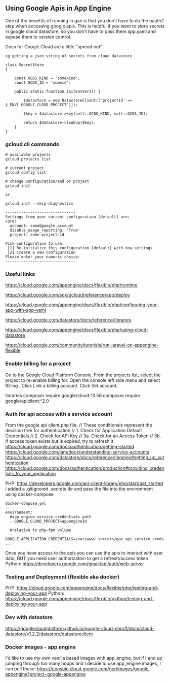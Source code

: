 ## Using Google Apis in App Engine

One of the benefits of running in gae is that you don't have to do the oauth2 step when accessing google apis. This is helpful if you want to store secrets in google cloud datastore, so you don't have to pass them app.yaml and expose them to version control.

Docs for Google Cloud are a little "spread out"

```
eg getting a json string of secrets from cloud datastore

class SecretStore
{

    const GCDS_KIND = 'somekind';
    const GCDS_ID = 'someid';

    public static function initEnvVars() {

        $datastore = new DatastoreClient(['projectId' => $_ENV['GOOGLE_CLOUD_PROJECT']]);

        $key = $datastore->key(self::GCDS_KIND, self::GCDS_ID);

        return $datastore->lookup($key);
    }
}
```

### gcloud cli commands
```
# available projects
gcloud projects list

# current project
gcloud config list

# change configuration/and or project
gcloud init

or

gcloud init --skip-diagnostics

-------------------------------
Settings from your current configuration [default] are:
core:
  account: some@google.account
  disable_usage_reporting: 'True'
  project: some-project-id

Pick configuration to use:
 [1] Re-initialize this configuration [default] with new settings
 [2] Create a new configuration
Please enter your numeric choice:
-------------------------------
```

### Useful links
https://cloud.google.com/appengine/docs/flexible/php/runtime

https://cloud.google.com/sdk/gcloud/reference/app/deploy

https://cloud.google.com/appengine/docs/flexible/php/configuring-your-app-with-app-yaml

https://cloud.google.com/datastore/docs/reference/libraries

https://cloud.google.com/appengine/docs/flexible/php/using-cloud-datastore

https://cloud.google.com/community/tutorials/run-laravel-on-appengine-flexible


### Enable billing for a project
Go to the Google Cloud Platform Console.
From the projects list, select the project to re-enable billing for.
Open the console left side menu and select Billing .
Click Link a billing account.
Click Set account.

libraries
composer require google/cloud:^0.56
composer require google/apiclient:^2.0

### Auth for api access with a service account
From the google api client.php file:
// These conditionals represent the decision tree for authentication
//   1.  Check for Application Default Credentials
//   2.  Check for API Key
//   3a. Check for an Access Token
//   3b. If access token exists but is expired, try to refresh it
https://cloud.google.com/docs/authentication/getting-started
https://cloud.google.com/iam/docs/understanding-service-accounts
https://cloud.google.com/datastore/docs/reference/libraries#setting_up_authentication
https://cloud.google.com/docs/authentication/production#providing_credentials_to_your_application

PHP: https://developers.google.com/api-client-library/php/start/get_started
I added a .gitignored .secrets dir and pass the file into the environment using docker-compose

```
docker-compose.yml
...
environment:
  #app engine service credentials path
  - GOOGLE_CLOUD_PROJECT=appengineId

  #relative to php-fpm volume
  - GOOGLE_APPLICATION_CREDENTIALS=/var/www/.secrets/gae_api_service_creds.json
...
```

Once you have access to the apis you can use the apis to interact with user data, BUT you need user authorization  to get a refresh/access token
Python: https://developers.google.com/gmail/api/auth/web-server

### Testing and Deployment (flexible aka docker)
PHP: https://cloud.google.com/appengine/docs/flexible/php/testing-and-deploying-your-app
Python: https://cloud.google.com/appengine/docs/flexible/python/testing-and-deploying-your-app


### Dev with datastore
https://googlecloudplatform.github.io/google-cloud-php/#/docs/cloud-datastore/v1.2.2/datastore/datastoreclient


### Docker images - app engine
I'd like to use my own vanilla based images with app_engine, but if I end up jumping through too many hoops and I decide to use app_engine images, I can pull these:
https://console.cloud.google.com/gcr/images/google-appengine?project=google-appengine
